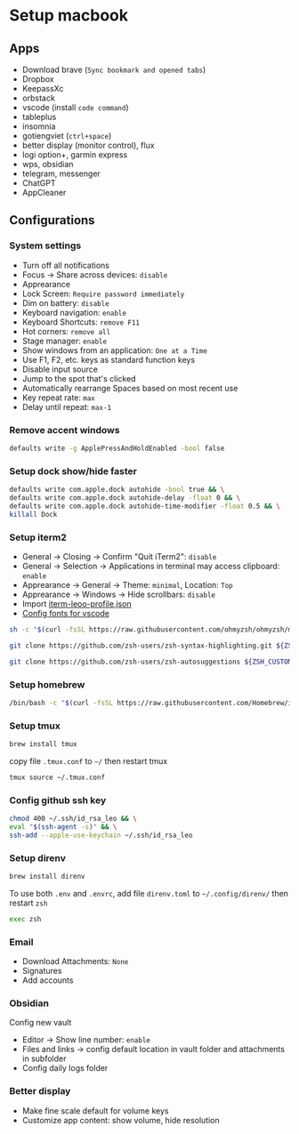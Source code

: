 # Setup macbook

## Apps

- Download brave (`Sync bookmark and opened tabs`)
- Dropbox
- KeepassXc
- orbstack
- vscode (install `code command`)
- tableplus
- insomnia
- gotiengviet (`ctrl+space`)
- better display (monitor control), flux
- logi option+, garmin express
- wps, obsidian
- telegram, messenger
- ChatGPT
- AppCleaner

## Configurations

### System settings

- Turn off all notifications
- Focus &rarr; Share across devices: `disable`
- Apprearance
- Lock Screen: `Require password immediately`
- Dim on battery: `disable`
- Keyboard navigation: `enable`
- Keyboard Shortcuts: `remove F11`
- Hot corners: `remove all`
- Stage manager: `enable`
- Show windows from an application: `One at a Time`
- Use F1, F2, etc. keys as standard function keys
- Disable input source
- Jump to the spot that's clicked
- Automatically rearrange Spaces based on most recent use
- Key repeat rate: `max`
- Delay until repeat: `max-1`

### Remove accent windows

```bash
defaults write -g ApplePressAndHoldEnabled -bool false
```

### Setup dock show/hide faster

```bash
defaults write com.apple.dock autohide -bool true && \
defaults write com.apple.dock autohide-delay -float 0 && \
defaults write com.apple.dock autohide-time-modifier -float 0.5 && \
killall Dock
```

### Setup iterm2

- General &rarr; Closing &rarr; Confirm "Quit iTerm2": `disable`
- General &rarr; Selection &rarr; Applications in terminal may access clipboard: `enable`
- Apprearance &rarr; General &rarr; Theme: `minimal`, Location: `Top`
- Apprearance &rarr; Windows &rarr; Hide scrollbars: `disable`
- Import [iterm-leoo-profile.json](./iterm-leoo-profile.json)
- [Config fonts for vscode](https://github.com/romkatv/powerlevel10k/issues/671)

```bash
sh -c "$(curl -fsSL https://raw.githubusercontent.com/ohmyzsh/ohmyzsh/master/tools/install.sh)"
```

```bash
git clone https://github.com/zsh-users/zsh-syntax-highlighting.git ${ZSH_CUSTOM:-~/.oh-my-zsh/custom}/plugins/zsh-syntax-highlighting
```

```bash
git clone https://github.com/zsh-users/zsh-autosuggestions ${ZSH_CUSTOM:-~/.oh-my-zsh/custom}/plugins/zsh-autosuggestions
```

### Setup homebrew

```bash
/bin/bash -c "$(curl -fsSL https://raw.githubusercontent.com/Homebrew/install/HEAD/install.sh)"
```

### Setup tmux

```bash
brew install tmux
```

copy file `.tmux.conf` to `~/` then restart tmux

```bash
tmux source ~/.tmux.conf
```

### Config github ssh key

```bash
chmod 400 ~/.ssh/id_rsa_leo && \
eval "$(ssh-agent -s)" && \
ssh-add --apple-use-keychain ~/.ssh/id_rsa_leo
```

### Setup direnv

```bash
brew install direnv
```

To use both `.env` and `.envrc`, add file `direnv.toml` to `~/.config/direnv/` then restart `zsh`

```bash
exec zsh
```

### Email

- Download Attachments: `None`
- Signatures
- Add accounts

### Obsidian

Config new vault

- Editor &rarr; Show line number: `enable`
- Files and links &rarr; config default location in vault folder and attachments in subfolder
- Config daily logs folder

### Better display

- Make fine scale default for volume keys
- Customize app content: show volume, hide resolution
